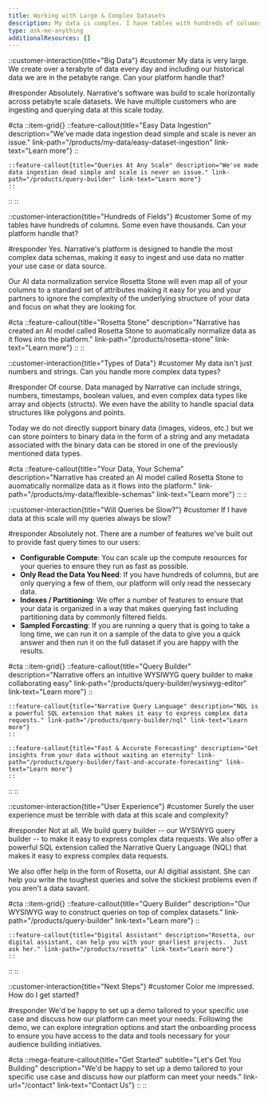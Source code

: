 ```yaml
---
title: Working with Large & Complex Datasets
description: My data is complex. I have tables with hundreds of columns and billions of rows.  Can Narrative's Platform still work for me?
type: ask-me-anything
additionalResources: []
---
```



::customer-interaction{title="Big Data"}
#customer
My data is very large.  We create over a terabyte of data every day and including our historical data we are in the petabyte range.  Can your platform handle that?

#responder
Absolutely. Narrative's software was build to scale horizontally across petabyte scale datasets.  We have multiple customers who are ingesting and querying data at this scale today.

#cta
::item-grid{}
    ::feature-callout{title="Easy Data Ingestion" description="We've made data ingestion dead simple and scale is never an issue." link-path="/products/my-data/easy-dataset-ingestion" link-text="Learn more"}
    ::

    ::feature-callout{title="Queries At Any Scale" description="We've made data ingestion dead simple and scale is never an issue." link-path="/products/query-builder" link-text="Learn more"}
    ::
::
::

::customer-interaction{title="Hundreds of Fields"}
#customer
Some of my tables have hundreds of columns. Some even have thousands.  Can your platform handle that?

#responder
Yes.  Narrative's platform is designed to handle the most complex data schemas, making it easy to ingest and use data no matter your use case or data source.

Our AI data normalization service Rosetta Stone will even map all of your columns to a standard set of attributes making it easy for you and your partners to ignore the complexity of the underlying structure of your data and focus on what they are looking for.

#cta
::feature-callout{title="Rosetta Stone" description="Narrative has created an AI model called Rosetta Stone to auomatically normalize data as it flows into the platform." link-path="/products/rosetta-stone" link-text="Learn more"}
::
::

::customer-interaction{title="Types of Data"}
#customer
My data isn't just numbers and strings. Can you handle more complex data types?

#responder
Of course.  Data managed by Narrative can include strings, numbers, timestamps, boolean values, and even complex data types like array and objects (structs).  We even have the ability to handle spacial data structures like polygons and points.

Today we do not directly support binary data (images, videos, etc.) but we can store pointers to binary data in the form of a string and any metadata associated with the binary data can be stored in one of the previously mentioned data types.

#cta
::feature-callout{title="Your Data, Your Schema" description="Narrative has created an AI model called Rosetta Stone to auomatically normalize data as it flows into the platform." link-path="/products/my-data/flexible-schemas" link-text="Learn more"}
::
::

::customer-interaction{title="Will Queries be Slow?"}
#customer
If I have data at this scale will my queries always be slow?

#responder
Absolutely not.  There are a number of features we've built out to provide fast query times to our users:

- **Configurable Compute**: You can scale up the compute resources for your queries to ensure they run as fast as possible.
- **Only Read the Data You Need**: If you have hundreds of columns, but are only querying a few of them, our platform will only read the nessecary data.
- **Indexes / Partitioning**: We offer a number of features to ensure that your data is organized in a way that makes querying fast including partitioning data by commonly filtered fields.
- **Sampled Forcasting**: If you are running a query that is going to take a long time, we can run it on a sample of the data to give you a quick answer and then run it on the full dataset if you are happy with the results.

#cta
::item-grid{}
    ::feature-callout{title="Query Builder" description="Narrative offers an intuitive WYSIWYG query builder to make collaborating easy" link-path="/products/query-builder/wysiwyg-editor" link-text="Learn more"}
    ::

    ::feature-callout{title="Narrative Query Language" description="NQL is a powerful SQL extension that makes it easy to express complex data requests." link-path="/products/query-builder/nql" link-text="Learn more"}
    ::

    ::feature-callout{title="Fast & Accurate Forecasting" description="Get insights from your data without waiting an eternity" link-path="/products/query-builder/fast-and-accurate-forecasting" link-text="Learn more"}
    ::
::
::

::customer-interaction{title="User Experience"}
#customer
Surely the user experience must be terrible with data at this scale and complexity?

#responder
Not at all.  We build query builder -- our WYSIWYG query builder -- to make it easy to express complex data requests.  We also offer a powerful SQL extension called the Narrative Query Language (NQL) that makes it easy to express complex data requests.

We also offer help in the form of Rosetta, our AI digitial assistant.  She can help you write the toughest queries and solve the stickiest problems even if you aren't a data savant.

#cta
::item-grid{}
    ::feature-callout{title="Query Builder" description="Our WYSIWYG way to construct queries on top of complex datasets." link-path="/products/query-builder" link-text="Learn more"}
    ::

    ::feature-callout{title="Digital Assistant" description="Rosetta, our digital assistant, can help you with your gnarliest projects.  Just ask her." link-path="/products/rosetta" link-text="Learn more"}
    ::
::
::

::customer-interaction{title="Next Steps"}
#customer
Color me impressed. How do I get started?

#responder
We'd be happy to set up a demo tailored to your specific use case and discuss how our platform can meet your needs. Following the demo, we can explore integration options and start the onboarding process to ensure you have access to the data and tools necessary for your audience building initiatives.

#cta
::mega-feature-callout{title="Get Started" subtitle="Let's Get You Building" description="We'd be happy to set up a demo tailored to your specific use case and discuss how our platform can meet your needs." link-url="/contact" link-text="Contact Us"}
::
::
